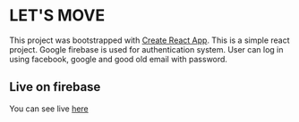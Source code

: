 # LET'S MOVE

This project was bootstrapped with [Create React App](https://github.com/facebook/create-react-app).
This is a simple react project. Google firebase is used for authentication system.
User can log in using facebook, google and good old email with password.

## Live on firebase

You can see live [here](https://github.com/facebook/create-react-app)

